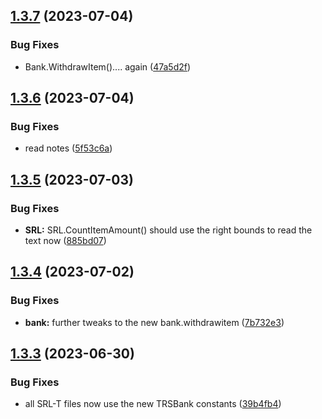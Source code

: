 ## [1.3.7](https://github.com/Torwent/SRL-T/compare/v1.3.6...v1.3.7) (2023-07-04)


### Bug Fixes

* Bank.WithdrawItem().... again ([47a5d2f](https://github.com/Torwent/SRL-T/commit/47a5d2f0ccd93a5fa5bc7649123d53c20f2c193d))



## [1.3.6](https://github.com/Torwent/SRL-T/compare/v1.3.5...v1.3.6) (2023-07-04)


### Bug Fixes

* read notes ([5f53c6a](https://github.com/Torwent/SRL-T/commit/5f53c6a99d83fbf8e1ca5e1a9b004d8abfa6113e))



## [1.3.5](https://github.com/Torwent/SRL-T/compare/v1.3.4...v1.3.5) (2023-07-03)


### Bug Fixes

* **SRL:** SRL.CountItemAmount() should use the right bounds to read the text now ([885bd07](https://github.com/Torwent/SRL-T/commit/885bd07614cdf4510f6ddc61824a3ac196b0d7c6))



## [1.3.4](https://github.com/Torwent/SRL-T/compare/v1.3.3...v1.3.4) (2023-07-02)


### Bug Fixes

* **bank:** further tweaks to the new bank.withdrawitem ([7b732e3](https://github.com/Torwent/SRL-T/commit/7b732e385a7eed9d6a0e3b5547a501e979e5fd01))



## [1.3.3](https://github.com/Torwent/SRL-T/compare/v1.3.2...v1.3.3) (2023-06-30)


### Bug Fixes

* all SRL-T files now use the new TRSBank constants ([39b4fb4](https://github.com/Torwent/SRL-T/commit/39b4fb46dddd4b3866296b9b8998e2343f43c364))



